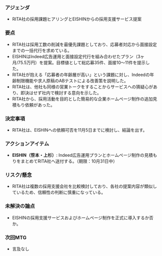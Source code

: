 ### アジェンダ
- RITA社の採用課題ヒアリングとEISHINからの採用支援サービス提案

### 要点
- RITA社は採用工数の削減を最優先課題としており、応募者対応から面接設定までの一括代行を求めている。
- EISHINはIndeed広告運用と面接設定代行を組み合わせたプラン（3ヶ月/75.5万円）を提案。目標値として総応募35件、面接10〜11件を提示した。
- RITA社が抱える「応募者の年齢層が高い」という課題に対し、Indeedの年齢制限機能や求人原稿のABテストによる改善策を説明した。
- RITA社は、他社も同様の営業トークをすることからサービスへの猜疑心があり、即決はせず社内で検討する意向を示した。
- RITA社から、採用活動を目的とした簡易的な企業ホームページ制作の追加見積もり依頼があった。

### 決定事項
- RITA社は、EISHINへの依頼可否を11月5日までに検討し、結論を出す。

### アクションアイテム
- **EISHIN（笹本・上杉）**: Indeed広告運用プランとホームページ制作の見積もりをまとめてRITA社へ送付する。（期限：10月31日中）

### リスク/懸念
- RITA社は複数の採用支援会社を比較検討しており、各社の提案内容が類似しているため、信頼性の判断に慎重になっている。

### 未解決の論点
- EISHINの採用支援サービスおよびホームページ制作を正式に導入するか否か。

### 次回MTG
- 言及なし